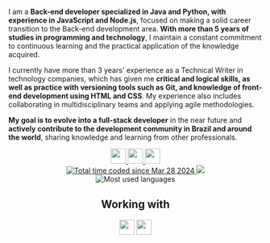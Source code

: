 I am a **Back-end developer specialized in Java and Python, with experience in JavaScript and Node.js**, focused on making a solid career transition to the Back-end development area. **With more than 5 years of studies in programming and technology**, I maintain a constant commitment to continuous learning and the practical application of the knowledge acquired.

I currently have more than 3 years' experience as a Technical Writer in technology companies, which has given me **critical and logical skills, as well as practice with versioning tools such as Git, and knowledge of front-end development using HTML and CSS**. My experience also includes collaborating in multidisciplinary teams and applying agile methodologies.

**My goal is to evolve into a full-stack developer** in the near future and **actively contribute to the development community in Brazil and around the world**, sharing knowledge and learning from other professionals.

<div align="center">
  <a href="https://www.linkedin.com/in/michelle-sanseverino/" target="_blank">
    <img height="30" src="https://img.shields.io/badge/LinkedIn-%23333?style=for-the-badge&logo=linkedin&logoColor=white" />
  </a>
  <a href="mailto:mello.de.michelle@gmail.com">
    <img height="30" src="https://img.shields.io/badge/-Gmail-%23333?style=for-the-badge&logo=gmail&logoColor=white" />
  </a>
  <a href="https://dev.to/michellesanseverino">
    <img height="30" src="https://img.shields.io/badge/-Dev.to-%23333?style=for-the-badge&logo=devdotto&logoColor=white" />
  </a>
</div>

<div align="center">
  <a href="https://wakatime.com/@018e864b-c555-4395-be78-3f9a65937485">
    <img src="https://wakatime.com/badge/user/018e864b-c555-4395-be78-3f9a65937485.svg" alt="Total time coded since Mar 28 2024" />
  </a>
  <a href="https://github.com/michellesanseverino?tab=followers">
    <img src="https://img.shields.io/github/followers/michellesanseverino?logo=github&style=plastic" />
  </a>
</div>

<div align="center">
  <img src="https://github-readme-stats.vercel.app/api/top-langs/?username=michellesanseverino&layout=compact" alt="Most used languages" />
</div>

<div align="center">
  <h2>Working with</h2>
  <img  width="30px" height="30px" src="https://cdn.jsdelivr.net/gh/devicons/devicon@latest/icons/java/java-original.svg" />
  <img  width="30px" height="30px" src="https://cdn.jsdelivr.net/gh/devicons/devicon@latest/icons/python/python-original.svg" />
</div>


